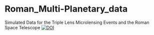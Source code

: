 # Roman_Multi-Planetary_data
Simulated Data for the Triple Lens Microlensing Events and the Roman Space Telescope
[![DOI](https://zenodo.org/badge/657575451.svg)](https://zenodo.org/badge/latestdoi/657575451)

